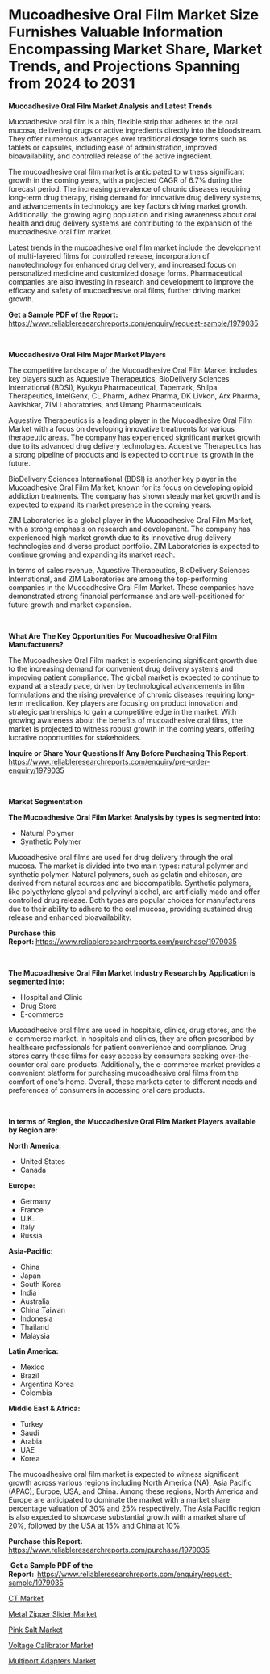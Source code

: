 <p><h1>Mucoadhesive Oral Film Market Size Furnishes Valuable Information Encompassing Market Share, Market Trends, and Projections Spanning from 2024 to 2031</h1></p><p><strong>Mucoadhesive Oral Film Market Analysis and Latest Trends</strong></p>
<p><p>Mucoadhesive oral film is a thin, flexible strip that adheres to the oral mucosa, delivering drugs or active ingredients directly into the bloodstream. They offer numerous advantages over traditional dosage forms such as tablets or capsules, including ease of administration, improved bioavailability, and controlled release of the active ingredient.</p><p>The mucoadhesive oral film market is anticipated to witness significant growth in the coming years, with a projected CAGR of 6.7% during the forecast period. The increasing prevalence of chronic diseases requiring long-term drug therapy, rising demand for innovative drug delivery systems, and advancements in technology are key factors driving market growth. Additionally, the growing aging population and rising awareness about oral health and drug delivery systems are contributing to the expansion of the mucoadhesive oral film market.</p><p>Latest trends in the mucoadhesive oral film market include the development of multi-layered films for controlled release, incorporation of nanotechnology for enhanced drug delivery, and increased focus on personalized medicine and customized dosage forms. Pharmaceutical companies are also investing in research and development to improve the efficacy and safety of mucoadhesive oral films, further driving market growth.</p></p>
<p><strong>Get a Sample PDF of the Report:&nbsp;</strong> <a href="https://www.reliableresearchreports.com/enquiry/request-sample/1979035">https://www.reliableresearchreports.com/enquiry/request-sample/1979035</a></p>
<p>&nbsp;</p>
<p><strong>Mucoadhesive Oral Film Major Market Players</strong></p>
<p><p>The competitive landscape of the Mucoadhesive Oral Film Market includes key players such as Aquestive Therapeutics, BioDelivery Sciences International (BDSI), Kyukyu Pharmaceutical, Tapemark, Shilpa Therapeutics, IntelGenx, CL Pharm, Adhex Pharma, DK Livkon, Arx Pharma, Aavishkar, ZIM Laboratories, and Umang Pharmaceuticals.</p><p>Aquestive Therapeutics is a leading player in the Mucoadhesive Oral Film Market with a focus on developing innovative treatments for various therapeutic areas. The company has experienced significant market growth due to its advanced drug delivery technologies. Aquestive Therapeutics has a strong pipeline of products and is expected to continue its growth in the future.</p><p>BioDelivery Sciences International (BDSI) is another key player in the Mucoadhesive Oral Film Market, known for its focus on developing opioid addiction treatments. The company has shown steady market growth and is expected to expand its market presence in the coming years.</p><p>ZIM Laboratories is a global player in the Mucoadhesive Oral Film Market, with a strong emphasis on research and development. The company has experienced high market growth due to its innovative drug delivery technologies and diverse product portfolio. ZIM Laboratories is expected to continue growing and expanding its market reach.</p><p>In terms of sales revenue, Aquestive Therapeutics, BioDelivery Sciences International, and ZIM Laboratories are among the top-performing companies in the Mucoadhesive Oral Film Market. These companies have demonstrated strong financial performance and are well-positioned for future growth and market expansion.</p></p>
<p>&nbsp;</p>
<p><strong>What Are The Key Opportunities For Mucoadhesive Oral Film Manufacturers?</strong></p>
<p><p>The Mucoadhesive Oral Film market is experiencing significant growth due to the increasing demand for convenient drug delivery systems and improving patient compliance. The global market is expected to continue to expand at a steady pace, driven by technological advancements in film formulations and the rising prevalence of chronic diseases requiring long-term medication. Key players are focusing on product innovation and strategic partnerships to gain a competitive edge in the market. With growing awareness about the benefits of mucoadhesive oral films, the market is projected to witness robust growth in the coming years, offering lucrative opportunities for stakeholders.</p></p>
<p><strong>Inquire or Share Your Questions If Any Before Purchasing This Report:</strong> <a href="https://www.reliableresearchreports.com/enquiry/pre-order-enquiry/1979035">https://www.reliableresearchreports.com/enquiry/pre-order-enquiry/1979035</a></p>
<p>&nbsp;</p>
<p><strong>Market Segmentation</strong></p>
<p><strong>The Mucoadhesive Oral Film Market Analysis by types is segmented into:</strong></p>
<p><ul><li>Natural Polymer</li><li>Synthetic Polymer</li></ul></p>
<p><p>Mucoadhesive oral films are used for drug delivery through the oral mucosa. The market is divided into two main types: natural polymer and synthetic polymer. Natural polymers, such as gelatin and chitosan, are derived from natural sources and are biocompatible. Synthetic polymers, like polyethylene glycol and polyvinyl alcohol, are artificially made and offer controlled drug release. Both types are popular choices for manufacturers due to their ability to adhere to the oral mucosa, providing sustained drug release and enhanced bioavailability.</p></p>
<p><strong>Purchase this Report:&nbsp;</strong><a href="https://www.reliableresearchreports.com/purchase/1979035">https://www.reliableresearchreports.com/purchase/1979035</a></p>
<p>&nbsp;</p>
<p><strong>The Mucoadhesive Oral Film Market Industry Research by Application is segmented into:</strong></p>
<p><ul><li>Hospital and Clinic</li><li>Drug Store</li><li>E-commerce</li></ul></p>
<p><p>Mucoadhesive oral films are used in hospitals, clinics, drug stores, and the e-commerce market. In hospitals and clinics, they are often prescribed by healthcare professionals for patient convenience and compliance. Drug stores carry these films for easy access by consumers seeking over-the-counter oral care products. Additionally, the e-commerce market provides a convenient platform for purchasing mucoadhesive oral films from the comfort of one's home. Overall, these markets cater to different needs and preferences of consumers in accessing oral care products.</p></p>
<p>&nbsp;</p>
<p><strong>In terms of Region, the Mucoadhesive Oral Film Market Players available by Region are:</strong></p>
<p>
    <p> <strong> North America: </strong>
        <ul>
            <li>United States</li>
            <li>Canada</li>
        </ul>
        </p> 
    <p> <strong> Europe: </strong>
        <ul>
            <li>Germany</li>
            <li>France</li>
            <li>U.K.</li>
            <li>Italy</li>
            <li>Russia</li>
        </ul>
        </p> 
    <p> <strong> Asia-Pacific: </strong>
        <ul>
            <li>China</li>
            <li>Japan</li>
            <li>South Korea</li>
            <li>India</li>
            <li>Australia</li>
            <li>China Taiwan</li>
            <li>Indonesia</li>
            <li>Thailand</li>
            <li>Malaysia</li>
        </ul>
        </p> 
    <p> <strong> Latin America: </strong>
        <ul>
            <li>Mexico</li>
            <li>Brazil</li>
            <li>Argentina Korea</li>
            <li>Colombia</li>
        </ul>
        </p> 
    <p> <strong> Middle East & Africa: </strong>
        <ul>
            <li>Turkey</li>
            <li>Saudi</li>
            <li>Arabia</li>
            <li>UAE</li>
            <li>Korea</li>
        </ul>
    </p>
    </p>
<p><p>The mucoadhesive oral film market is expected to witness significant growth across various regions including North America (NA), Asia Pacific (APAC), Europe, USA, and China. Among these regions, North America and Europe are anticipated to dominate the market with a market share percentage valuation of 30% and 25% respectively. The Asia Pacific region is also expected to showcase substantial growth with a market share of 20%, followed by the USA at 15% and China at 10%.</p></p>
<p><strong>Purchase this Report: </strong><a href="https://www.reliableresearchreports.com/purchase/1979035">https://www.reliableresearchreports.com/purchase/1979035</a></p>
<p>&nbsp;<strong>Get a Sample PDF of the Report:&nbsp;&nbsp;</strong><a href="https://www.reliableresearchreports.com/enquiry/request-sample/1979035">https://www.reliableresearchreports.com/enquiry/request-sample/1979035</a></p>
<p><strong></strong></p>
<p><p><a href="https://spotless-saver-8fd.notion.site/CT-Market-Growth-Market-Trends-COVID-19-Impact-and-Forecasts-for-period-from-2024-2031-7b5da13ba16949b5a545a180808e8bd4">CT Market</a></p><p><a href="https://cautious-neon-760.notion.site/Metal-Zipper-Slider-Market-Size-Furnishes-Valuable-Information-Encompassing-Market-Share-Market-Tre-1e4fa6f91a214048980533341a151ad9">Metal Zipper Slider Market</a></p><p><a href="https://view.publitas.com/reportprime-1/pink-salt-market-furnish-information-about-market-size-market-share-market-dynamics-and-projections-spanning-from-2024-to-2031/">Pink Salt Market</a></p><p><a href="https://frill-swim-3cd.notion.site/Decoding-the-Voltage-Calibrator-Market-A-Deep-Dive-into-the-Latest-Market-Trends-Market-Segmentati-21d814f7aa0942bfa2b26c75e320d6a8">Voltage Calibrator Market</a></p><p><a href="https://view.publitas.com/reportprime-1/multiport-adapters-market-centers-on-aspects-such-as-market-growth-market-share-market-opportunity-and-projected-forecasts-spanning-from-2024-to-2031/">Multiport Adapters Market</a></p></p>